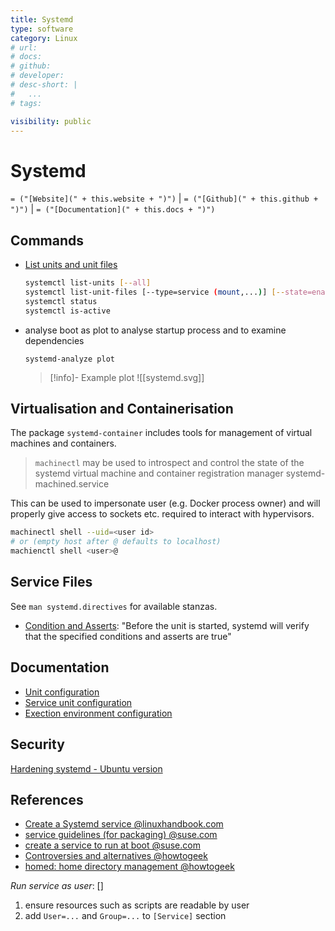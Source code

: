 ```yaml
---
title: Systemd
type: software
category: Linux
# url:
# docs:
# github:
# developer:
# desc-short: |
#   ...
# tags:

visibility: public
---
```

# Systemd

`= ("[Website](" + this.website + ")")` | `= ("[Github](" + this.github + ")")` | `= ("[Documentation](" + this.docs + ")")`

## Commands

- [List units and unit files](https://www.golinuxcloud.com/systemctl-list-services/#systemctl_list_unit_files_loaded_in_memory)

  ``` bash
  systemctl list-units [--all]
  systemctl list-unit-files [--type=service (mount,...)] [--state=enabled]
  systemctl status
  systemctl is-active
  ```

- analyse boot as plot to analyse startup process and to examine dependencies

  ```
  systemd-analyze plot
  ```

  > [!info]- Example plot
  > ![[systemd.svg]]


## Virtualisation and Containerisation

The package `systemd-container` includes tools for management of virtual machines and containers.

> `machinectl` may be used to introspect and control the state of the systemd virtual machine and container registration manager systemd-machined.service

This can be used to impersonate user (e.g. Docker process owner) and will properly give access to sockets etc. required to interact with hypervisors.

```sh
machinectl shell --uid=<user id>
# or (empty host after @ defaults to localhost)
machienctl shell <user>@
```


## Service Files

See `man systemd.directives` for available stanzas.

- [Condition and Asserts](https://www.freedesktop.org/software/systemd/man/systemd.unit.html#Conditions%20and%20Asserts): "Before the unit is started, systemd will verify that the specified conditions and asserts are true"

## Documentation

- [Unit configuration](https://www.freedesktop.org/software/systemd/man/systemd.unit.html#)
- [Service unit configuration](https://www.freedesktop.org/software/systemd/man/systemd.service.html#)
- [Exection environment configuration](https://www.freedesktop.org/software/systemd/man/systemd.exec.html)


## Security

[Hardening systemd - Ubuntu version](https://github.com/konstruktoid/hardening)


## References

- [Create a Systemd service @linuxhandbook.com](https://linuxhandbook.com/create-systemd-services/)
- [service guidelines (for packaging) @suse.com](https://en.opensuse.org/openSUSE:Systemd_packaging_guidelines)
- [create a service to run at boot @suse.com](https://www.suse.com/support/kb/doc/?id=000019672)
- [Controversies and alternatives @howtogeek](https://www.howtogeek.com/675569/why-linuxs-systemd-is-still-divisive-after-all-these-years/)
- [homed: home directory management @howtogeek](https://www.howtogeek.com/673018/systemd-will-change-how-your-linux-home-directory-works/)

*Run service as user*: []

1. ensure resources such as scripts are readable by user
2. add `User=...` and `Group=...` to `[Service]` section
